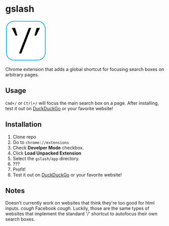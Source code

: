 # gslash

![gslash](https://raw.githubusercontent.com/Shrugs/gslash/master/app/images/icon-128.png)

Chrome extension that adds a global shortcut for focusing search boxes on arbitrary pages.

## Usage

`Cmd+/` or `Ctrl+/` will focus the main search box on a page. After installing, test it out on [DuckDuckGo](https://duckduckgo.com/?q=test) or your favorite website!

## Installation

1. Clone repo
2. Go to `chrome://extensions`
3. Check **Develper Mode** checkbox.
4. Click **Load Unpacked Extension**
5. Select the `gslash/app` directory.
6. ???
7. Profit!
8. Test it out on [DuckDuckGo](https://duckduckgo.com/?q=test) or your favorite website!

## Notes

Doesn't currently work on websites that think they're too good for html inputs.
*cough* Facebook *cough*. Luckily, those are the same types of websites that implement the standard '/' shortcut to autofocus their own search boxes.
